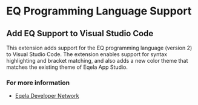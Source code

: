 # EQ Programming Language Support
## Add EQ Support to Visual Studio Code
This extension adds support for the EQ programming language (version 2) to Visual Studio Code.
The extension enables support for syntax highlighting and bracket matching, and also adds a new
color theme that matches the existing theme of Eqela App Studio.

### For more information
* [Eqela Developer Network](http://dn.eqela.com)
